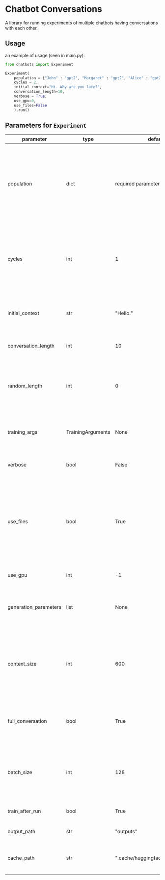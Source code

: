 # Chatbot Conversations

A library for running experiments of multiple chatbots having conversations with each other.

## Usage

an example of usage (seen in main.py):

```python
from chatbots import Experiment

Experiment(
    population = {"John" : "gpt2", "Margaret" : "gpt2", "Alice" : "gpt2", "Bob" : "gpt2", "Eve" : "gpt2", "Charlie" : "gpt2", "Darwin" : "gpt2"}, 
    cycles = 2,
    initial_context="Hi. Why are you late?",
    conversation_length=10,
    verbose = True,
    use_gpu=0,
    use_files=False
    ).run()
``` 

## Parameters for `Experiment`
| **parameter**         | **type**          | **default**                       | **description**                                                                                                                                                                                                                                    |
|-----------------------|-------------------|-----------------------------------|----------------------------------------------------------------------------------------------------------------------------------------------------------------------------------------------------------------------------------------------------|
| population            | dict              | required parameter                | A dictionary, where each element is an agent, defined as `"Agent_Name" : "Agent_Model"`. The model can either be the name of a model available on HuggingFace, or a list `[tokenizer, model]` of a tokenizer and a model you have already created.     |
| cycles                | int               | 1                                 | The number of cycles of conversation, where one cycle is each agent in the population talking to each other agent twice (starting the conversation once, and being second once).                                                                   |
| initial_context       | str               | "Hello."                          | The initial context the first agent in a conversation uses i.e. each conversation starts with this sentence.                                                                                                                                       |
| conversation_length   | int               | 10                                | The length of the conversation in turns (excluding the initial context).                                                                                                                                                                           |
| random_length         | int               | 0                                 | A randomisation variable for the length; the length is taken from a uniform distribution of `[conversation_length - random_length, conversation_length + random_length]`.                                                                            |
| training_args         | TrainingArguments | None                              | A TrainingArguments parameter passed to the HuggingFace `Trainer()` class. If `None`, some default parameters are used.                                                                                                                                |
| verbose               | bool              | False                             | If set to `True`, class outputs some extra text about what is happening.                                                                                                                                                                             |
| use_files             | bool              | True                              | If set to `True`, during training, conversations are saved to files in the `output_path` directory, and all of the files in the `output_path` will be used for training. Otherwise, only the conversations generated during a single `.run()` are used. |
| use_gpu               | int               | -1                                | If not set, uses cpu, otherwise, uses the gpu specified.                                                                                                                                                                                           |
| generation_parameters | list              | None                              | A list of parameters used for the `model.generate()` function (not tested). If not used, some default parameters are used instead.                                                                                                                   |
| context_size          | int               | 600                               | How many tokens should be used on each generation. If set to 0, uses the entire conversation as context. Note that this is prone to crashing as some models cannot handle large contexts.                                                          |
| full_conversation     | bool              | True                              | If set to `True`, uses the entire conversation for training. If set to `False`, uses only the _other agent's_ text for training.                                                                                                                       |
| batch_size            | int               | 128                               | The batch size used for training. If the experiment crashes because of no examples for training, you should either decrease this value or increase the conversation length.                                                                        |
| train_after_run       | bool              | True                              | If set to `True`, every agent is trained after a `.run()`.                                                                                                                                                                                              |
| output_path           | str               | "outputs"                         | The path where the conversation files should be saved.                                                                                                                                                                                             |
| cache_path            | str               | ".cache/huggingface/transformers" | The path where the models (if they are downloaded from HuggingFace) should be stored.                                                                                                                                                              |
